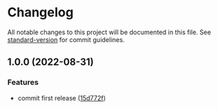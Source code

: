 # Changelog

All notable changes to this project will be documented in this file. See [standard-version](https://github.com/conventional-changelog/standard-version) for commit guidelines.

## 1.0.0 (2022-08-31)


### Features

* commit first release ([15d772f](https://github.com/NguyenVanDongLumi/testnn/commit/15d772fa3384acbbf6617a73c43a63f8f095fd5f))
